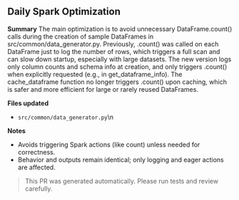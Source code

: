 ## Daily Spark Optimization

**Summary**
The main optimization is to avoid unnecessary DataFrame.count() calls during the creation of sample DataFrames in src/common/data_generator.py. Previously, .count() was called on each DataFrame just to log the number of rows, which triggers a full scan and can slow down startup, especially with large datasets. The new version logs only column counts and schema info at creation, and only triggers .count() when explicitly requested (e.g., in get_dataframe_info). The cache_dataframe function no longer triggers .count() upon caching, which is safer and more efficient for large or rarely reused DataFrames.

**Files updated**
- `src/common/data_generator.py`\n

**Notes**
- Avoids triggering Spark actions (like count) unless needed for correctness.
- Behavior and outputs remain identical; only logging and eager actions are affected.

> This PR was generated automatically. Please run tests and review carefully.
